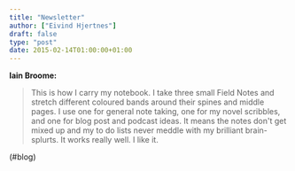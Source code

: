 ```yaml
---
title: "Newsletter"
author: ["Eivind Hjertnes"]
draft: false
type: "post"
date: 2015-02-14T01:00:00+01:00
---
```


**Iain Broome:**

> This is how I carry my notebook. I take three small Field Notes and
> stretch different coloured bands around their spines and middle pages.
> I use one for general note taking, one for my novel scribbles, and one
> for blog post and podcast ideas. It means the notes don't get mixed up
> and my to do lists never meddle with my brilliant brain-splurts. It
> works really well. I like it.

(#blog)
